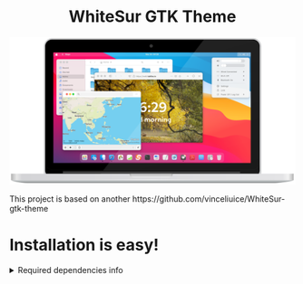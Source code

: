<h1 align="center"> WhiteSur GTK Theme </h1>
<p align="center"> <img src="docs/macbook.png"/> </p>
<p> This project is based on another https://github.com/vinceliuice/WhiteSur-gtk-theme </p>

# Installation is easy!
<details> <summary> Required dependencies info </summary>

### Gtk2 theme required
- gtk-murrine-engine     `Fedora/RedHat`
- gtk2-engines-murrine   `Ubuntu/Mint/Debian`
- gtk-engine-murrine     `Arch/Manjaro`

### Required libraries
- sassc
- libglib2.0-dev-bin     `ubuntu 20.04`
- libglib2.0-dev         `ubuntu 18.04` `debian 10.03` `linux mint 19`
- libxml2-utils          `ubuntu 18.04` `debian 10.03` `linux mint 19`
- glib2-devel            `Fedora` `Redhat`

## Local installation

### Use the stable package
You can choose the compressed file [compiled in stable version](src) 
and unzip it to the theme folder `~/.themes` under the user folder.

## Global installation

### Use the stable package
You can choose the compressed file [compiled in stable version](src) 
and unzip it to the theme folder `/usr/share/themes` under the user folder.
